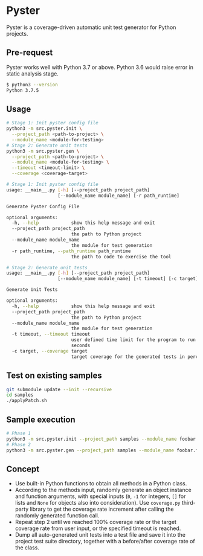 # Pyster

Pyster is a coverage-driven automatic unit test generator for Python projects.

## Pre-request
Pyster works well with Python 3.7 or above. Python 3.6 would raise error in static analysis stage. 
```bash
$ python3 --version
Python 3.7.5
```

## Usage
```bash
# Stage 1: Init pyster config file
python3 -m src.pyster.init \
  --project_path <path-to-project> \
  --module_name <module-for-testing>
# Stage 2: Generate unit tests
python3 -m src.pyster.gen \
  --project_path <path-to-project> \
  --module_name <module-for-testing> \
  --timeout <timeout-limit> \
  --coverage <coverage-target>
```

```bash
# Stage 1: Init pyster config file
usage: __main__.py [-h] [--project_path project_path]
                   [--module_name module_name] [-r path_runtime]

Generate Pyster Config File

optional arguments:
  -h, --help            show this help message and exit
  --project_path project_path
                        the path to Python project
  --module_name module_name
                        the module for test generation
  -r path_runtime, --path_runtime path_runtime
                        the path to code to exercise the tool

# Stage 2: Generate unit tests
usage: __main__.py [-h] [--project_path project_path]
                   [--module_name module_name] [-t timeout] [-c target]  

Generate Unit Tests

optional arguments:
  -h, --help            show this help message and exit
  --project_path project_path
                        the path to Python project
  --module_name module_name
                        the module for test generation
  -t timeout, --timeout timeout
                        user defined time limit for the program to run in
                        seconds
  -c target, --coverage target
                        target coverage for the generated tests in percentage
```

## Test on existing samples
```bash
git submodule update --init --recursive
cd samples
./applyPatch.sh
```

## Sample execution
```bash
# Phase 1
python3 -m src.pyster.init --project_path samples --module_name foobar.foobar
# Phase 2
python3 -m src.pyster.gen --project_path samples --module_name foobar.foobar
```


## Concept
* Use built-in Python functions to obtain all methods in a Python class.
* According to the methods input, randomly generate an object instance and function arguments, with special inputs (`0`, `-1` for integers, `[]` for lists and `None` for objects also into consideration). Use `coverage.py` third-party library to get the coverage rate increment after calling the randomly generated function call.
* Repeat step 2 until we reached 100% coverage rate or the target coverage rate from user input, or the specified timeout is reached.
* Dump all auto-generated unit tests into a test file and save it into the project test suite directory, together with a before/after coverage rate of the class.

